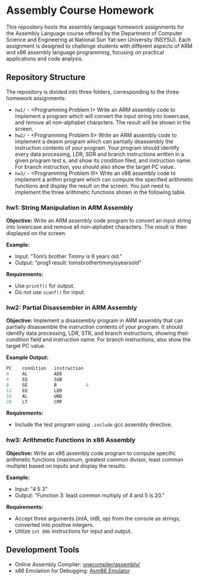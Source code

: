 # Assembly Course Homework

This repository hosts the assembly language homework assignments for the Assembly Language course offered by the Department of Computer Science and Engineering at National Sun Yat-sen University (NSYSU). Each assignment is designed to challenge students with different aspects of ARM and x86 assembly language programming, focusing on practical applications and code analysis.

## Repository Structure

The repository is divided into three folders, corresponding to the three homework assignments:

- `hw1/` - \<Programming Problem I\> Write an ARM assembly code to implement a program which will convert the input string into lowercase, and remove all non-alphabet characters. The result will be shown in the screen.
- `hw2/` - \<Programming Problem II\> Write an ARM assembly code to implement a deasm program which can partially deassembly the instruction contents of your program. Your program should identify every data processing, LDR, SDR and branch instructions written in a given program test.s, and show its condition filed, and instruction name. For branch instruction, you should also show the target PC value..
- `hw3/` - \<Programming Problem III\> Write an x86 assembly code to implement a arithm program which can compute the specified arithmetic functions and display the result on the screen. You just need to implement the three arithmetic functions shown in the following table.
### hw1: String Manipulation in ARM Assembly

**Objective:** Write an ARM assembly code program to convert an input string into lowercase and remove all non-alphabet characters. The result is then displayed on the screen.

**Example:**  
- Input: "Tom’s brother Timmy is 6 years old."  
- Output: "prog1 result: tomsbrothertimmyisyearsold"  

**Requirements:**
- Use `printf()` for output.
- Do not use `scanf()` for input.

### hw2: Partial Disassembler in ARM Assembly

**Objective:** Implement a disassembly program in ARM assembly that can partially disassemble the instruction contents of your program. It should identify data processing, LDR, STR, and branch instructions, showing their condition field and instruction name. For branch instructions, also show the target PC value.

**Example Output:**
```c++
PC    condition   instruction    
0     AL          ADD     
4     EQ          SUB     
8     GE          B           4 
12    EQ          LDR     
16    AL          UND 
20    LT          CMP
```

**Requirements:**
- Include the test program using `.include` gcc assembly directive.

### hw3: Arithmetic Functions in x86 Assembly

**Objective:** Write an x86 assembly code program to compute specific arithmetic functions (maximum, greatest common divisor, least common multiple) based on inputs and display the results.

**Example:**

- Input: "4 5 3"
- Output: "Function 3: least common multiply of 4 and 5 is 20."

**Requirements:**
- Accept three arguments (intA, intB, op) from the console as strings, converted into positive integers.
- Utilize `int 80h` instructions for input and output.

## Development Tools

- Online Assembly Compiler: [onecompiler/assembly/](https://onecompiler.com/assembly/)
- x86 Emulation for Debugging: [Asm86 Emulator](https://carlosrafaelgn.com.br/Asm86/)
